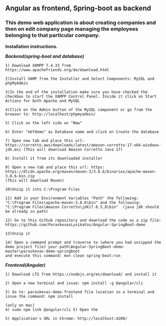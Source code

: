 ## Angular as frontend, Spring-boot as backend
### This demo web application is about creating companies and then on edit company page managing the employees belonging to that particular company.

**Installation instructions.**

***Backend(spring-boot and database)***

	1) Download XAMPP 7.4.33 from
    https://www.apachefriends.org/de/download.html
    
    2)Install XAMP from the Installer and Select Components: MySQL and
    phpMyAdmin
    
    3)In the end of the installation make sure you have checked the
    checkbox to start the XAMPP Control Panel. Inside it click on Start
    Actions for both Apache and MySQL
    
    4)Click on the Admin button of the MySQL component or go from the
    browser to: http://localhost/phpmyadmin/

	5) Click on the left side on "New"

	6) Enter "ebfdemo" as Database name and click on Create the database
	
	7) Open new tab and place this url: https://corretto.aws/downloads/latest/amazon-corretto-17-x64-windows-jdk.msi (This will download Amazon Corretto Java 17)
	
	8) Install it from its downloaded installer

	9) Open a new tab and place this url: https:
	https://dlcdn.apache.org/maven/maven-3/3.8.6/binaries/apache-maven-3.8.6-bin.zip
	(This will download Maven)
	
	10)Unzip it into C:\Program Files

	11) Add in your Environment Variables "Path" the following: "C:\Program Files\apache-maven-3.8.6\bin" and the following: "C:\Program Files\Amazon Corretto\jdk17.0.5_8\bin"  (java jdk should be already in path)

	12) Go to this Github repository and download the code as a zip file: https://github.com/ParaskevasLysikatos/Angular-SpringBoot-demo

	13)Unzip it
	
	14) Open a command prompt and traverse to (where you had unzipped the demo project file) your path\Angular-SpringBoot-demo-master\paraskevas-demo-springboot
	and execute this command: mvn clean spring-boot:run
	
***Frontend(Angular)***

	1) Download LTS from https://nodejs.org/en/download/ and install it
	 
    2) Open a new terminal and issue: npm install -g @angular/cli
    
    3) Go to: paraskevas-demo-frontend file location in a terminal and issue the command: npm install
    
    (only on mac)
    4) sudo npm link @angular/cli 5) Open the
     
    5) Application's URL in Chrome: http://localhost:4200/
